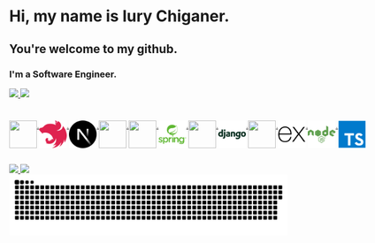 # Hi, my name is Iury Chiganer. 

## You're welcome to my github.
### I'm a Software Engineer. 

<div>
 <a href='https://github.com/iurych'>
 <img height='180em' src='https://github-readme-stats.vercel.app/api?username=iurych&show_icons=true&theme=ambient_gradient&hide_border=true&include_all_commits=true&count_private=true'>
 <img height='180em' src='https://github-readme-stats.vercel.app/api/top-langs/?username=iurych&layout=compact&show_icons=true&theme=ambient_gradient&hide_border=true&include_all_commits=true&count_private=true'>
</div>

#
<div style="display:flex">
    <img align='center' height='50px' width='50px' src="https://cdn.jsdelivr.net/gh/devicons/devicon/icons/vuejs/vuejs-original.svg" />
    <span style="color:grey; height:'40px' width='10px' " > . </span>
    <img align='center' height='50px' width='50px' src="https://github.com/devicons/devicon/blob/v2.16.0/icons/nestjs/nestjs-original.svg"/>
    <span style="color:grey; height:'40px' width='10px' " > . </span>
    <img align='center' height='50px' width='50px' src="https://github.com/devicons/devicon/blob/v2.16.0/icons/nextjs/nextjs-original.svg"/>
    <span style="color:grey; height:'40px' width='10px' " > . </span>
    <img align='center' height='50px' width='50px' src="https://cdn.jsdelivr.net/gh/devicons/devicon/icons/angularjs/angularjs-original.svg"/>
    <span style="color:grey; height:'40px' width='10px' " > . </span>
    <img align='center' height='50px' width='50px' src="https://cdn.jsdelivr.net/gh/devicons/devicon/icons/java/java-original.svg"/>
    <span style="color:grey; height:'40px' width='10px' " > . </span>
    <img align='center' height='50px' width='50px' src="https://github.com/devicons/devicon/blob/v2.16.0/icons/spring/spring-original-wordmark.svg"/>
    <span style="color:grey; height:'40px' width='10px' " > . </span>
    <img align='center' height='50px' width='50px' src="https://cdn.jsdelivr.net/gh/devicons/devicon/icons/python/python-original.svg"/>
    <span style="color:grey; height:'40px' width='10px' " > . </span>
    <img align='center' height='50px' width='50px' src="https://github.com/devicons/devicon/blob/v2.16.0/icons/django/django-plain-wordmark.svg"/>
    <span style="color:grey; height:'40px' width='10px' " > . </span>
    <img align='center' height='50px' width='50px' src="https://cdn.jsdelivr.net/gh/devicons/devicon/icons/react/react-original.svg" />
    <span style="color:grey; height:'40px' width='10px' " > . </span>
    <img align='center' height='50px' width='50px' src="https://github.com/devicons/devicon/blob/v2.16.0/icons/express/express-original.svg" />
    <span style="color:grey; height:'40px' width='10px' " > . </span>
    <img align='center' height='50px' width='50px' src="https://github.com/devicons/devicon/blob/v2.16.0/icons/nodejs/nodejs-plain-wordmark.svg" />
    <span style="color:grey; height:'40px' width='10px' " > . </span>
    <img align='center' height='50px' width='50px' src="https://github.com/devicons/devicon/blob/v2.16.0/icons/typescript/typescript-original.svg" />
</div>

##
        
<div>
  <a href='https://www.linkedin.com/in/iury-chiganer/'  target="_blank">
   <img src=https://img.shields.io/badge/LinkedIn-0077B5?style=for-the-badge&logo=linkedin&logoColor=white>
  </a>
  <a href='https://www.instagram.com/iurychiganer/?hl=en'  target="_blank"> 
   <img src=https://img.shields.io/badge/Instagram-E4405F?style=for-the-badge&logo=instagram&logoColor=white > 
  </a> 
</div>

<picture>
  <source media="(prefers-color-scheme: dark)" srcset="https://github.com/iurych/iurych/blob/output/github-snake-dark.svg" />
  <source media="(prefers-color-scheme: light)" srcset="https://github.com/iurych/iurych/blob/output/github-snake-dark.svg" />
  <img alt="github-snake" src="github-snake.svg" />
</picture>

